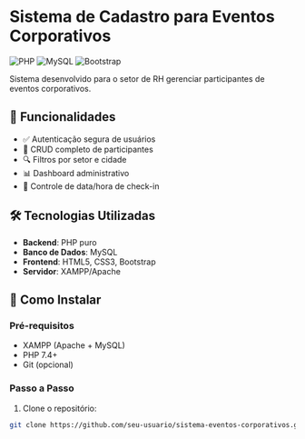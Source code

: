 # Sistema de Cadastro para Eventos Corporativos

![PHP](https://img.shields.io/badge/PHP-777BB4?style=for-the-badge&logo=php&logoColor=white)
![MySQL](https://img.shields.io/badge/MySQL-005C84?style=for-the-badge&logo=mysql&logoColor=white)
![Bootstrap](https://img.shields.io/badge/Bootstrap-563D7C?style=for-the-badge&logo=bootstrap&logoColor=white)

Sistema desenvolvido para o setor de RH gerenciar participantes de eventos corporativos.

## 📌 Funcionalidades

- ✅ Autenticação segura de usuários
- 📝 CRUD completo de participantes
- 🔍 Filtros por setor e cidade
- 📊 Dashboard administrativo
- 📅 Controle de data/hora de check-in

## 🛠 Tecnologias Utilizadas

- **Backend**: PHP puro
- **Banco de Dados**: MySQL
- **Frontend**: HTML5, CSS3, Bootstrap
- **Servidor**: XAMPP/Apache

## 🚀 Como Instalar

### Pré-requisitos
- XAMPP (Apache + MySQL)
- PHP 7.4+
- Git (opcional)

### Passo a Passo
1. Clone o repositório:
```bash
git clone https://github.com/seu-usuario/sistema-eventos-corporativos.git
